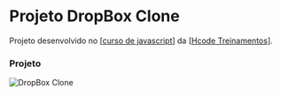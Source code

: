 # Projeto DropBox Clone

Projeto desenvolvido no [[curso de javascript](https://www.udemy.com/course/javascript-curso-completo/)] da [[Hcode Treinamentos](https://www.hcode.com.br)].

### Projeto
![DropBox Clone](https://firebasestorage.googleapis.com/v0/b/hcode-com-br.appspot.com/o/DropBoxClone.jpg?alt=media&token=d59cad0c-440d-4516-88f2-da904b9bb443)
